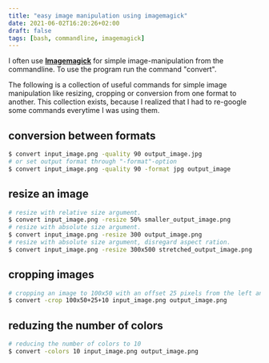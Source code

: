 ```yaml
---
title: "easy image manipulation using imagemagick"
date: 2021-06-02T16:20:26+02:00
draft: false
tags: [bash, commandline, imagemagick]
---
```


I often use [**Imagemagick**](https://en.wikipedia.org/wiki/ImageMagick) for simple image-manipulation from the commandline. To use the program run the command "convert".

The following is a collection of useful commands for simple image manipulation like resizing, cropping or conversion from one format to another. This collection exists, because I realized that I had to re-google some commands everytime I was using them.

## conversion between formats
```bash
$ convert input_image.png -quality 90 output_image.jpg
# or set output format through "-format"-option
$ convert input_image.png -quality 90 -format jpg output_image
```

## resize an image
```bash
# resize with relative size argument.
$ convert input_image.png -resize 50% smaller_output_image.png
# resize with absolute size argument.
$ convert input_image.png -resize 300 output_image.png
# resize with absolute size argument, disregard aspect ration.
$ convert input_image.png -resize 300x500 stretched_output_image.png
```

## cropping images

```bash
# cropping an image to 100x50 with an offset 25 pixels from the left and 10 pixels from the top
$ convert -crop 100x50+25+10 input_image.png output_image.png
```

## reduzing the number of colors
```bash
# reducing the number of colors to 10
$ convert -colors 10 input_image.png output_image.png
```
